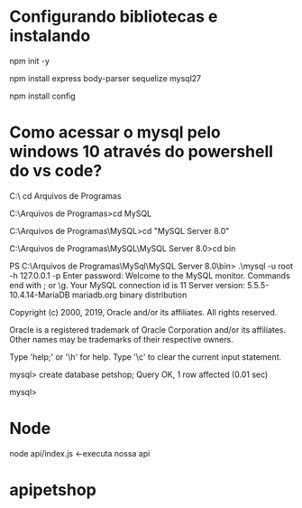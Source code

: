 # Configurando bibliotecas e instalando 

npm init -y

npm install express body-parser sequelize mysql27

npm install config

# Como acessar o mysql pelo windows 10 através do powershell do vs code?

C:\ cd Arquivos de Programas

C:\Arquivos de Programas>cd MySQL

C:\Arquivos de Programas\MySQL>cd "MySQL Server 8.0"

C:\Arquivos de Programas\MySQL\MySQL Server 8.0>cd bin

PS C:\Arquivos de Programas\MySql\MySQL Server 8.0\bin> .\mysql -u root -h 127.0.0.1 -p
Enter password: 
Welcome to the MySQL monitor.  Commands end with ; or \g.
Your MySQL connection id is 11
Server version: 5.5.5-10.4.14-MariaDB mariadb.org binary distribution

Copyright (c) 2000, 2019, Oracle and/or its affiliates. All rights reserved.

Oracle is a registered trademark of Oracle Corporation and/or its
affiliates. Other names may be trademarks of their respective
owners.

Type 'help;' or '\h' for help. Type '\c' to clear the current input statement.

mysql> create database petshop;
Query OK, 1 row affected (0.01 sec)

mysql> 

# Node

node api/index.js <-executa nossa api

# apipetshop



